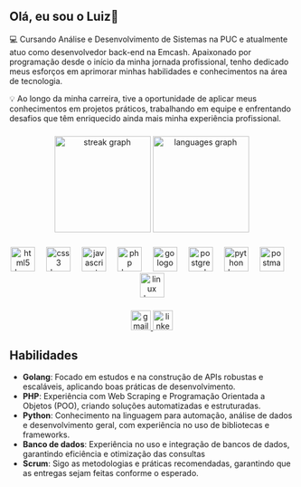 <h2 align="left">Olá, eu sou o Luiz👋</h2>

💻 Cursando Análise e Desenvolvimento de Sistemas na PUC e atualmente atuo como desenvolvedor back-end na Emcash. Apaixonado por programação desde o início da minha jornada profissional, tenho dedicado meus esforços em aprimorar minhas habilidades e conhecimentos na área de tecnologia.

💡 Ao longo da minha carreira, tive a oportunidade de aplicar meus conhecimentos em projetos práticos, trabalhando em equipe e enfrentando desafios que têm enriquecido ainda mais minha experiência profissional.

###

<div align="center">
  <img src="https://streak-stats.demolab.com?user=Luizz-Fernando&locale=en&mode=weekly&theme=tokyonight&hide_border=false&border_radius=5&date_format=j%20M%5B%20Y%5D&order=3" height="170" alt="streak graph"  />
  <img src="https://github-readme-stats.vercel.app/api/top-langs?username=Luizz-Fernando&locale=en&hide_title=false&layout=compact&card_width=320&langs_count=6&theme=tokyonight&hide_border=false&order=2" height="170" alt="languages graph"  />
</div>

###

<div align="center">
  <img src="https://cdn.jsdelivr.net/gh/devicons/devicon/icons/html5/html5-original.svg" height="43" alt="html5 logo"  />
  <img width="12" />
  <img src="https://cdn.jsdelivr.net/gh/devicons/devicon/icons/css3/css3-original.svg" height="43" alt="css3 logo"  />
  <img width="12" />
  <img src="https://cdn.jsdelivr.net/gh/devicons/devicon/icons/javascript/javascript-original.svg" height="43" alt="javascript logo"  />
  <img width="12" />
  <img src="https://cdn.jsdelivr.net/gh/devicons/devicon/icons/php/php-original.svg" height="43" alt="php logo"  />
  <img width="12" />
  <img src="https://cdn.simpleicons.org/go/00ADD8" height="43" alt="go logo"  />
  <img width="12" />
  <img src="https://cdn.jsdelivr.net/gh/devicons/devicon/icons/postgresql/postgresql-original.svg" height="43" alt="postgresql logo"  />
  <img width="12" />
  <img src="https://cdn.jsdelivr.net/gh/devicons/devicon/icons/python/python-original.svg" height="43" alt="python logo"  />
  <img width="12" />
  <img src="https://cdn.simpleicons.org/postman/FF6C37" height="43" alt="postman logo"  />
  <img width="12" />
  <img src="https://cdn.jsdelivr.net/gh/devicons/devicon/icons/linux/linux-original.svg" height="43" alt="linux logo"  />
</div>

###

<div align="center">
  <a href="mailto:luizgomes03f@gmail.com" target="_blank">
    <img src="https://img.shields.io/static/v1?message=Gmail&logo=gmail&label=&color=D14836&logoColor=white&labelColor=&style=for-the-badge" height="35" alt="gmail logo"  />
  </a>
  <a href="https://www.linkedin.com/in/luizfernando-desenvolvedor/" target="_blank">
    <img src="https://img.shields.io/static/v1?message=LinkedIn&logo=linkedin&label=&color=0077B5&logoColor=white&labelColor=&style=for-the-badge" height="35" alt="linkedin logo"  />
  </a>
</div>

## Habilidades
- **Golang**: Focado em estudos e na construção de APIs robustas e escaláveis, aplicando boas práticas de desenvolvimento.
- **PHP**: Experiência com Web Scraping e Programação Orientada a Objetos (POO), criando soluções automatizadas e estruturadas.
- **Python**: Conhecimento na linguagem para automação, análise de dados e desenvolvimento geral, com experiência no uso de bibliotecas e frameworks.
- **Banco de dados**: Experiência no uso e integração de bancos de dados, garantindo eficiência e otimização das consultas
- **Scrum**: Sigo as metodologias e práticas recomendadas, garantindo que as entregas sejam feitas conforme o esperado.

###
